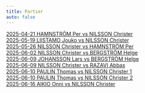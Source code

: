 ```yaml
---
title: Partier
auto: false
---
```


[2025-04-21 HAMNSTRÖM Per vs NILSSON Christer](https://christernilsson.github.io/2025/012-ChessViewer/index.html?Date=2025-04-21_Result:0-1&White=1699_Per_Hamnström&Black=1631_Christer_Nilsson&Link=https://lichess.org/study/GFuwxt03/0YIOMnBG&Seek=TIME:1_MPV:5&moves=e4_e5_f4_Nc6_Nf3_d6_Bc4_Bg4_c3_Nf6_h3_Bxf3_Qxf3_a6_O-O_Be7_d3_Na5_Bb3_Nxb3_axb3_c6_fxe5_dxe5_Be3_Qxd3_Nd2_Qc2_g4_O-O_g5_Nd7_Qf5_Rad8_Nc4_Qxb3_Nxe5_Nxe5_Qxe5_Bd6_Qf5_Qxb2_Bd4_Qh2%23&losses=13_1_76_48_7_18_20_10_42_52_22_40_2_38_9_13_40_15_6_8_6_1_0_3_136_8_6_55_98_53_9_13_145_8_108_9_94_8_2_4_24_5_300_0&bests=Nf3_e5_Nf3_exf4_Nf3_exf4_Nc3_Bg4_Bb5_exf4_O-O_Be6_Qxf3_Qe7_O-O_Qd7_Bb3_exf4_Na3_Nxb3_axb3_Nd7_Na3_dxe5_Na3_Qxd3_Ra5_O-O_Ra5_h6_g5_Nd7_Qd1_Rad8_Rfc1_Qxb3_Na5_Nxe5_Qxe5_Bd6_Qa5_Qxb2_Bf2_Qh2%23
)  
[2025-05-19 LIISTAMO Jouko vs NILSSON Christer](https://christernilsson.github.io/2025/012-ChessViewer/index.html?Date=2025-05-19_Result:0-1&White=_Jouko_Liistamo&Black=_Christer_Nilsson&Link=https://lichess.org/study/AgzTp9sx/eJeKv5T6&Seek=TIME:1_MPV:5&moves=e4_e5_c3_d5_Bd3_c6_Ne2_Nf6_Ng3_Nbd7_Qe2_Nc5_f3_Be7_Bc2_dxe4_fxe4_Bg4_Qf2_Nd3%2B_Bxd3_Qxd3_h3_Nxe4_Nxe4_Qxe4%2B_Kf1_Bh4_Qe3_Qxe3_dxe3_O-O-O_Nd2_Bf5_Kg1_Bg5_Nf3_Rd1%2B_Kh2_Rxh1%2B_Kxh1_Bf6_Bd2_Rd8_Re1_e4_Nd4_Bg6_Bc1_a6_b4_Kc7_a4_b6_Bb2_c5_bxc5_bxc5_Nb3_Rb8_Nxc5_Rxb2_Nxa6%2B_Kb6_Nb4_Ka5_Nd5_Kxa4_c4_Rc2_Rb1_Rb2_Rc1_Kb3_c5_Bf5_c6_Rc2_Rb1%2B_Kc4_Nb4_Rc3_Na6_Rxe3_c7_Bc8_Rb6_Re1%2B_Kh2_Be5%2B_g3_Ra1_Nb8_Ra7_Nc6_Ra2%2B_Kg1_Kc5_Rb8_Kxc6_Rxc8_Ra7_Re8_Bxc7_Re7_Bb6%2B&losses=8_1_57_1_108_97_59_23_74_123_122_42_115_130_10_69_96_59_120_7_12_1_197_4_4_3_11_9_4_66_4_14_3_9_82_162_0_3_6_2_4_1_2_2_29_10_10_140_60_62_0_18_8_11_98_7_79_27_31_10_0_2_5_33_5_32_23_16_2_34_22_29_3_28_18_13_20_8_11_50_92_84_31_45_55_32_175_48_6_27_103_197_253_645_15_15_25_34_106_67_300_300_11_7_300_100&bests=d4_e5_Nf3_d5_exd5_Nf6_exd5_Nf6_O-O_h5_exd5_h5_Bc2_dxe4_Bc2_h5_Nxe4_h5_Qe3_Nd3%2B_Bxd3_Qxd3_Qe3_Nxe4_Nxe4_Qxe4%2B_Kf1_Bh4_Qe3_Qc2_dxe3_O-O-O_Nd2_Bf5_g4_Bg3_Nf3_Be7_Kh2_Rxh1%2B_Kxh1_Bf6_Bd2_Rd8_Kg1_e4_Nd4_c5_b4_c5_b4_Be7_a4_b6_Ba3_c5_Nb3_bxc5_Ne2_Rb8_Nxc5_Rxb2_Nxa6%2B_Kb7_Nb4_Kc5_Nc6%2B_Bh4_c4_Be5_g4_Bb2_Rc1_Bf5_Nxf6_Be5_Nxf6_Be5_Rxc2_Bb2_Nxf6_Rb2_g4_Be5_Rb4%2B_Ra3_Nb4_Rc3_Kh2_Be5%2B_g3_Re2%2B_Rb4%2B_Bd4_Nc6_Ra2%2B_Kh1_Kc5_Nxe5_Kxc6_Rxc8_Bxc7_Re8_Bxc7_Rxe4_Bb6%2B
)  
[2025-05-26 NILSSON Christer vs HAMNSTRÖM Per](https://christernilsson.github.io/2025/012-ChessViewer/index.html?Date=2025-05-26_Result:1-0&White=1618_Christer_Nilsson&Black=1699_Per_Hamnström&Link=https://lichess.org/study/GFuwxt03/Gk9BfBFx&Seek=TIME:1_MPV:5&moves=e4_c5_Nf3_Nc6_d4_cxd4_Nxd4_d6_Bb5_Bd7_O-O_a6_Nxc6_bxc6_Bc4_Nf6_Nc3_e5_Bg5_h6_Bh4_g5_Bg3_Bg4_Be2_Bxe2_Qxe2_h5_h3_h4_Bh2_Nh5_Rad1_Qb6_Na4_Qa7_Qg4_f6_Qe6%2B_Qe7_Rxd6_Qxe6_Rxe6%2B_Kd7_Rxf6_Nxf6_Nb6%2B_Kc7_Nxa8%2B_Kb7_Rd1_Kxa8_Rd8%2B_Kb7_Bxe5_Bg7_Rd6_Rf8_f3_Rf7_Rd8_Nd7_Bxg7_Rxg7_Kf2_Kc7_Re8_Kb6_Ke3_Kc5_Ra8_Ne5_b3_Kb6_Kd4_Ng6_Rb8%2B_Kc7_Ra8_Nf4_Ra7%2B_Kb6_Rxg7_Nxg2_Rxg5_Ne1_Rf5_Nxc2%2B_Kc3_Ne3_Rf4&losses=0_11_0_1_2_3_4_28_30_1_19_60_14_8_6_7_4_37_25_8_9_4_10_25_87_77_3_45_45_3_4_85_29_43_173_188_75_9_31_12_14_0_15_10_33_6_1_334_0_2_472_126_3_0_4_1_42_2_26_15_2_20_1_4_3_3_4_0_0_0_50_47_2_12_22_7_90_2_4_549_0_17_11_71_12_18_58_23_33_75_128&bests=e4_e5_Nf3_Nc6_d4_cxd4_Nxd4_Nf6_c4_Bd7_Be3_g6_Nxc6_bxc6_Ba4_Nf6_Nc3_g6_f4_h6_Bxf6_g5_Bg3_Be7_f3_Be6_Qxe2_Qe7_Rad1_Qe7_Bh2_Qc8_Nd1_Qa5_b3_Qb5_c4_f6_Rd2_Qe7_Rxd6_Qxe6_Rxe6%2B_Kd7_Rxe5_Nxf6_Nb6%2B_Ke6_Nxa8%2B_Kb7_Nc7_Be7_Rd8%2B_Kb7_Bxe5_Bg7_Rxh8_Rf8_Kf1_Rf7_Rd8_Re7_Bxg7_Rxg7_Re8_Ne5_Ra8_a5_b3_Kc7_a3_Nb6_b3_Ng6_Rb8%2B_Ng6_a4_Kc7_Ra8_Rd7%2B_Ra7%2B_Kd8_Rxg7_Ne6%2B_Ke5_Ne1_f4_a5_Ke5_Na3_Kd4
)  
[2025-06-02 NILSSON Christer vs BERGSTRÖM Helge](https://christernilsson.github.io/2025/012-ChessViewer/index.html?Date=2025-06-02_Result:1-0&White=1653_Christer_Nilsson&Black=_Helge_Bergström&Link=https://lichess.org/study/8Ds1Bw7r/M084gH1g&Seek=TIME:1_MPV:5&moves=e4_c5_Nf3_Nc6_Bc4_e6_Nc3_a6_a4_Na5_Qe2_Be7_O-O_h5_d4_Nxc4_Qxc4_d5_exd5_exd5_Qxd5_Qxd5_Nxd5_Bd6_dxc5_Bxc5_Nc7%2B&losses=9_5_2_2_45_8_2_41_50_62_88_48_61_116_77_19_0_154_0_1_4_155_5_193_1_41_1&bests=d4_e5_Nf3_Nc6_d4_e6_O-O_Nf6_d4_Nf6_Ba2_b5_Ba2_Nxc4_Ba2_cxd4_Qxc4_b5_exd5_Nf6_Qxd5_cxd4_Nxd5_Bd8_dxc5_Ne7_Nc7%2B
)  
[2025-06-09  JOHANSSON Lars vs BERGSTRÖM Helge](https://christernilsson.github.io/2025/012-ChessViewer/index.html?Date=2025-06-09_Result:1-0&White=_Lars_Johansson&Black=_Helge_Bergström&Link=https://lichess.org/study/I94HPenc/tvMmj6b7&Seek=TIME:1_MPV:5&moves=d4_Nf6_Nf3_c5_g3_cxd4_Nxd4_e5_Nb3_d5_Bg2_Be6_O-O_Qc7_N1d2_Bd6_c3_O-O_e4_Qc8_Re1_b6_exd5_Bh3_Bh1_Ng4_Ne4_Qf5_f3_Qg6_Nxd6_f5_Bg2_Bxg2_Kxg2_Nh6_Nc4_Nd7_Nxe5_Nxe5_Rxe5_Nf7_Re6_Qh5_Qd3_Rad8_f4_Rd6_Rxd6_Nxd6_Qf3_Qe8_Nd2_Qb5_b3_Re8_c4_Qc5_Bb2_b5_Kf1_bxc4_Nxc4_Nxc4_bxc4_Re3&losses=2_3_2_36_102_4_3_4_1_6_4_26_4_14_100_99_70_27_3_130_102_144_12_42_103_196_7_122_7_4_9_4_7_1_2_107_1_23_6_4_6_10_7_15_36_3_40_31_50_4_22_9_65_26_7_21_7_39_7_14_32_30_68_28_16_3&bests=e4_d5_c4_d5_d5_cxd4_Bg2_d5_Nb3_d5_Bg2_a5_O-O_a5_f4_Be7_c4_a5_e4_dxe4_exd5_Rd8_exd5_Bg4_Nc4_Nbd7_Ne4_Qd7_f3_Qg6_Nxd6_f5_Bg2_Bxg2_Kxg2_Qxd6_Nc4_e4_Nxe5_Nxe5_Bxh6_f4_Re6_Qh5_Nd4_Nh8_Bf4_a5_Bd2_Nxd6_Bd2_Qf7_Nd4_g5_c4_h5_c4_Qd7_Bb2_h6_Qf2_Re3_Qc3_Nxc4_bxc4_Re3
)  
[2025-06-09 NILSSON Christer vs RAZAVI Abbas](https://christernilsson.github.io/2025/012-ChessViewer/index.html?Date=2025-06-09_Result:1-0&White=1653_Christer_Nilsson&Black=1707_Abbas_Razavi&Link=https://lichess.org/study/badox5qN/V5HfunPf&Seek=TIME:1_MPV:5&moves=e4_e5_Nf3_Nc6_d4_exd4_c3_d5_exd5_Qxd5_Nxd4_Nxd4_Qxd4_Qxd4_cxd4_Bf5_Be3_O-O-O_Bc4_f6_a3_Ne7_Nc3_Nc6_Rd1_a6_O-O_Bd6_h3_Na5_Bd3_Bg6_Rfe1_f5_Bg5_Rde8_Nd5_Kb8_Ne7_Bxe7_Bxe7_Nc6_Bc5_Rd8_Bc2_b6_d5_Na7_Bd4_Rd7_Bc3_Rhd8_Bb3_Nc8_Re5_c5_Bc2_Nd6_b3_Kc7_a4_Re8_Rxe8_Bxe8_Re1_g6_Be5_Kd8_Bf6%2B_Kc7_Re6_Bf7_Re5_Ne8_Bg5_Rxd5_Re7%2B_Rd7_Bf4%2B_Kd8_Re3_Rd4_Bg5%2B_Kc8_Bd3_c4_Bxc4_Rxc4_bxc4_Nd6_Re7_Bxc4_Bf4_Bb3_Bxd6_Bxa4_Rxh7_Bd7_Rg7_Be8_Ra7_Bb5_Bc7_Bc6_Bxb6_Bb7_Kf1_g5_g3_Kb8_Ke2_Kc8_Ke3_Kb8_Kd4_Ba8_Ke5_Be4_Be3_f4_gxf4_gxf4_Kxf4&losses=7_4_1_1_12_6_33_8_3_1_96_42_28_2_4_41_24_19_3_18_22_16_6_8_8_12_12_3_20_11_59_49_28_85_4_8_32_2_5_58_42_12_17_59_3_0_2_135_1_6_79_14_35_39_39_21_41_2_56_40_2_28_15_7_66_2_0_18_24_0_105_13_5_9_7_16_21_7_5_28_71_111_2_41_95_369_9_170_3_60_1_20_5_13_3_5_25_10_0_12_16_16_0_20_1_2_14_48_114_62_22_103_254_253_385_297_204_152_456_307_300_50_100&bests=d4_e5_Nf3_Nc6_Bb5_exd4_Nxd4_dxc3_exd5_Qxd5_cxd4_Nf6_cxd4_Qxd4_cxd4_Be6_Bb5%2B_Be6_Bc4_Bg6_f3_Nh6_Nc3_Kb8_Rd1_Na5_Ba2_Na5_Rfe1_Na5_Be2_Bxd3_Be2_Bxd3_Bg5_Rde8_Rxe8%2B_Nc6_Bf4_Bh5_Rxe7_Nc6_Bh4_b6_Bc2_b6_d5_bxc5_Bd4_Rd7_d6_Nb5_f3_Bf7_f3_Nd6_Rde1_Nd6_f3_Bf7_f3_Kb7_f4_Bxe8_f3_g6_Rd1_Bf7_Bd3_Kc7_Be5_Bf7_Re5_Ne8_Bh8_Rxd5_Re3_Rd7_Rxd7%2B_Nd6_Rxd7%2B_Nc7_Bg5%2B_Kc7_a5_Nc7_Bxc4_Nd6_bxc4_Nc7_Re7_Nxc4_Bf4_Ne4_a5_Bxa4_Rc7%2B_g5_h4_a5_f3_g5_Bc7_Kd7_Bxb6_Be8_h4_Kb8_f4_Kb8_Rxb7%2B_Bc6_f4_Bg2_f4_a5_Re7_a5_f4_a5_gxf4_gxf4_Kxf4
)  
[2025-06-10 PAULIN Thomas vs NILSSON Christer 1](https://christernilsson.github.io/2025/012-ChessViewer/index.html?Date=2025-06-10_Result:0-1&White=1504_Thomas_Paulin&Black=1653_Christer_Nilsson&Link=https://lichess.org/study/LtzvGeZk/FFovTYh5&Seek=TIME:1_MPV:5&moves=e4_e5_d3_Nf6_g3_Bc5_Nf3_Ng4_d4_exd4_Nxd4_Nxf2_Kxf2_Qf6%2B_Kg2_Bxd4_c3_Qf2%2B_Kh3_d5%2B_g4_Bf6_Qd2_Qf3%23&losses=7_14_27_3_24_23_28_16_12_0_133_43_23_4_154_7_980_100_0_0_100_300_300_0&bests=d4_c5_Nf3_Nc6_f4_d5_Bg2_d5_d4_exd4_h3_Qf6_Kxf2_Qf6%2B_Ke3_Bxd4_Bb5_Qf2%2B_Kh3_d5%2B_Qg4_h5_exd5_Qf3%23
)  
[2025-06-10 PAULIN Thomas vs NILSSON Christer 2](https://christernilsson.github.io/2025/012-ChessViewer/index.html?Date=2025-06-09_Result:0-1&White=1504_Thomas_Paulin&Black=1653_Christer_Nilsson&Link=https://lichess.org/study/LtzvGeZk/VaaE0d4W&Seek=TIME:1_MPV:5&moves=e4_e5_g3_Nf6_Bg2_Bc5_d3_d5_Bg5_Bxf2%2B_Kxf2_Ng4%2B_Kf1_Qxg5_Qd2_Qe3_Qe2_Qc1%2B_Qe1_Ne3%2B_Kf2_Qxe1%2B_Kxe1_Nxc2%2B&losses=3_7_91_63_7_1_9_18_130_346_17_123_672_20_15_94_246_12_6_5_1_7_3_126&bests=d4_e5_Nf3_d5_Bg2_Bc5_Nc3_d6_exd5_dxe4_Kxf2_h6_Qxg4_Qxg5_Qd2_Qf6%2B_exd5_Qc1%2B_Qe1_Ne3%2B_Kf2_Qxe1%2B_Kxe1_d4
)  
[2025-06-16 AIKIO Onni vs NILSSON Christer](https://christernilsson.github.io/2025/012-ChessViewer/index.html?Date=2025-06-16_Result:remi&White=1698_AIKIO_Onni&Black=1653_NILSSON_Christer&Link=https://lichess.org/study/Lt6JU7Je/t3yhtZ4F&Seek=TIME:1_MPV:5&moves=e4_e5_Nf3_Nc6_c3_Nf6_Bd3_d5_exd5_Qxd5_Be2_e4_c4_Qc5_Ng1_Ne5_d4_exd3_Bxd3_Be7_Be2_O-O_Qc2_Nfg4_Nh3_g6_O-O_Bf5_Qb3_b6_Nf4_Nf6_Be3_Qb4_Bd4_Qxb3_axb3_Ned7_Bf3_Be4_Nc3_Bxf3_gxf3_c5_Be3_Ne5_Kg2_Rfd8_Rfd1_g5_Nfd5_Nxd5_Nxd5_Kf8_Nxe7_Kxe7_Rxd8_Rxd8_Rxa7%2B_Kf6_Rb7_Rd6_Kg3_h6_f4_gxf4%2B_Bxf4_Rd3%2B_Kg2_Rxb3_Bxe5%2B_Kxe5_Rxf7_Rxb2_Rh7_Kd4_Rxh6_Kxc4_h4_Kd5_h5_c4_Rh8_Ke6_Rc8_Rb5&losses=10_3_2_1_47_10_130_0_97_0_9_1_95_119_125_67_88_3_7_158_20_8_84_106_8_131_8_13_3_106_6_7_0_1_55_33_1_60_10_52_114_2_2_25_0_8_4_9_25_184_44_9_5_60_204_142_114_126_88_172_132_9_123_1_3_46_63_4_2_1_39_24_3_5_285_3_29_2_7_402_2_4_3_9_0_0&bests=d4_e5_Nf3_Nc6_Bb5_d5_d4_d5_Qe2_Qxd5_Qe2_e4_Nd4_Qa5_d4_Qe5_Qb3_exd3_Bxd3_Be6_Nf3_Neg4_Nc3_Re8_Nh3_Rd8_O-O_Bf5_Qc3_Nc6_Nf4_Rad8_Nd5_Qb4_h3_Nc6_axb3_Bd6_Bf3_Rae8_Re1_Bxf3_gxf3_Bc5_Be3_Ne5_Kg2_Nc6_Ra6_Nc6_Nfd5_Nxd5_Nxd5_Rd7_f4_Rxd1_Bxg5%2B_Kxd8_Bxg5%2B_Ke6_Ra6_Rd6_f4_h6_f4_Nd3_Kxf4_Rd3%2B_Be3_Rxb3_Be3_Kxe5_Rxf7_Rxb2_h4_Kd4_Kg3_Kxc4_h4_b5_h5_b5_Rg6_Ra2_Rc8_Kf6
)  
